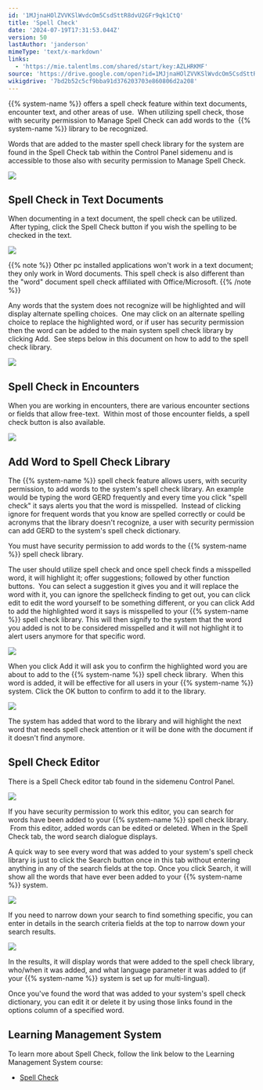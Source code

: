```yaml
---
id: '1MJjnaHOlZVVKSlWvdcOm5CsdSttR8dvU2GFr9qk1CtQ'
title: 'Spell Check'
date: '2024-07-19T17:31:53.044Z'
version: 50
lastAuthor: 'janderson'
mimeType: 'text/x-markdown'
links:
  - 'https://mie.talentlms.com/shared/start/key:AZLHRKMF'
source: 'https://drive.google.com/open?id=1MJjnaHOlZVVKSlWvdcOm5CsdSttR8dvU2GFr9qk1CtQ'
wikigdrive: '7bd2b52c5cf9bba91d376203703e860806d2a208'
---
```

{{% system-name %}} offers a spell check feature within text documents, encounter text, and other areas of use.  When utilizing spell check, those with security permission to Manage Spell Check can add words to the  {{% system-name %}} library to be recognized.

Words that are added to the master spell check library for the system are found in the Spell Check tab within the Control Panel sidemenu and is accessible to those also with security permission to Manage Spell Check.

![](../spell-check.assets/11dd35dc4035cc50114d4886013e111d.png)

## Spell Check in Text Documents

When documenting in a text document, the spell check can be utilized.  After typing, click the Spell Check button if you wish the spelling to be checked in the text.

![](../spell-check.assets/c0163f042e43d0ef156be768ed9b4fb2.png)

{{% note %}}
Other pc installed applications won't work in a text document; they only work in Word documents. This spell check is also different than the "word" document spell check affiliated with Office/Microsoft.
{{% /note %}}

Any words that the system does not recognize will be highlighted and will display alternate spelling choices.  One may click on an alternate spelling choice to replace the highlighted word, or if user has security permission then the word can be added to the main system spell check library by clicking Add.  See steps below in this document on how to add to the spell check library.

![](../spell-check.assets/18e7852e770d32623b23eef973a271a7.png)

## Spell Check in Encounters

When you are working in encounters, there are various encounter sections or fields that allow free-text.  Within most of those encounter fields, a spell check button is also available.

![](../spell-check.assets/bd6aee7e77e43af94a478719452659b4.png)

## Add Word to Spell Check Library

The {{% system-name %}} spell check feature allows users, with security permission, to add words to the system's spell check library. An example would be typing the word GERD frequently and every time you click "spell check" it says alerts you that the word is misspelled.  Instead of clicking ignore for frequent words that you know are spelled correctly or could be acronyms that the library doesn't recognize, a user with security permission can add GERD to the system's spell check dictionary.

You must have security permission to add words to the {{% system-name %}} spell check library.

The user should utilize spell check and once spell check finds a misspelled word, it will highlight it; offer suggestions; followed by other function buttons.  You can select a suggestion it gives you and it will replace the word with it, you can ignore the spellcheck finding to get out, you can click edit to edit the word yourself to be something different, or you can click Add to add the highlighted word it says is misspelled to your {{% system-name %}} spell check library. This will then signify to the system that the word you added is not to be considered misspelled and it will not highlight it to alert users anymore for that specific word.

![](../spell-check.assets/297351fef0ec13af31b9f0b02dfa1078.png)

When you click Add it will ask you to confirm the highlighted word you are about to add to the {{% system-name %}} spell check library.  When this word is added, it will be effective for all users in your {{% system-name %}} system. Click the OK button to confirm to add it to the library.

![](../spell-check.assets/7b631eac0f54da030df05074deb41a5a.png)

The system has added that word to the library and will highlight the next word that needs spell check attention or it will be done with the document if it doesn't find anymore.

## Spell Check Editor

There is a Spell Check editor tab found in the sidemenu Control Panel.

![](../spell-check.assets/7070459d91f4a72182798afc753629b2.png)

If you have security permission to work this editor, you can search for words have been added to your {{% system-name %}} spell check library.  From this editor, added words can be edited or deleted. When in the Spell Check tab, the word search dialogue displays.

A quick way to see every word that was added to your system's spell check library is just to click the Search button once in this tab without entering anything in any of the search fields at the top. Once you click Search, it will show all the words that have ever been added to your {{% system-name %}} system.

![](../spell-check.assets/8204768d3984e96568dfbf194eef6d96.png)

If you need to narrow down your search to find something specific, you can enter in details in the search criteria fields at the top to narrow down your search results.

![](../spell-check.assets/adfc19309bfef07abcc1e1f5a06020ce.png)

In the results, it will display words that were added to the spell check library, who/when it was added, and what language parameter it was added to (if your {{% system-name %}} system is set up for multi-lingual).

Once you've found the word that was added to your system's spell check dictionary, you can edit it or delete it by using those links found in the options column of a specified word.

## Learning Management System

To learn more about Spell Check, follow the link below to the Learning Management System course:

* [Spell Check](https://mie.talentlms.com/shared/start/key:AZLHRKMF)
